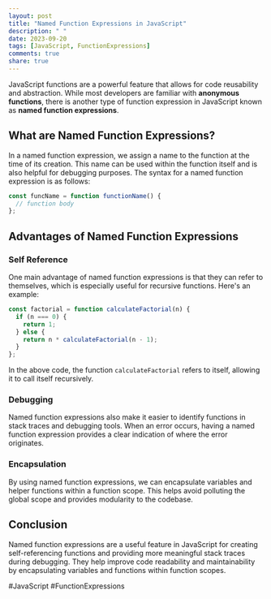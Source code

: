 ```yaml
---
layout: post
title: "Named Function Expressions in JavaScript"
description: " "
date: 2023-09-20
tags: [JavaScript, FunctionExpressions]
comments: true
share: true
---
```


JavaScript functions are a powerful feature that allows for code reusability and abstraction. While most developers are familiar with **anonymous functions**, there is another type of function expression in JavaScript known as **named function expressions**.

## What are Named Function Expressions?

In a named function expression, we assign a name to the function at the time of its creation. This name can be used within the function itself and is also helpful for debugging purposes. The syntax for a named function expression is as follows:

```javascript
const funcName = function functionName() {
  // function body
};
```

## Advantages of Named Function Expressions

### Self Reference

One main advantage of named function expressions is that they can refer to themselves, which is especially useful for recursive functions. Here's an example:

```javascript
const factorial = function calculateFactorial(n) {
  if (n === 0) {
    return 1;
  } else {
    return n * calculateFactorial(n - 1);
  }
};
```

In the above code, the function `calculateFactorial` refers to itself, allowing it to call itself recursively.

### Debugging

Named function expressions also make it easier to identify functions in stack traces and debugging tools. When an error occurs, having a named function expression provides a clear indication of where the error originates.

### Encapsulation

By using named function expressions, we can encapsulate variables and helper functions within a function scope. This helps avoid polluting the global scope and provides modularity to the codebase.

## Conclusion

Named function expressions are a useful feature in JavaScript for creating self-referencing functions and providing more meaningful stack traces during debugging. They help improve code readability and maintainability by encapsulating variables and functions within function scopes.

#JavaScript #FunctionExpressions